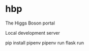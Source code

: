 # hbp
The Higgs Boson portal

Local development server
  
  pip install pipenv
  pipenv run flask run
  

 
